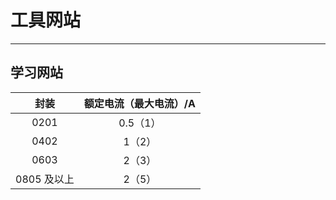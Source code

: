 # 工具网站

---



## 学习网站

|    封装    | 额定电流（最大电流）/A |
| :---------: | :--------------------: |
|    0201    |        0.5（1）        |
|    0402    |         1（2）         |
|    0603    |         2（3）         |
| 0805 及以上 |         2（5）         |
